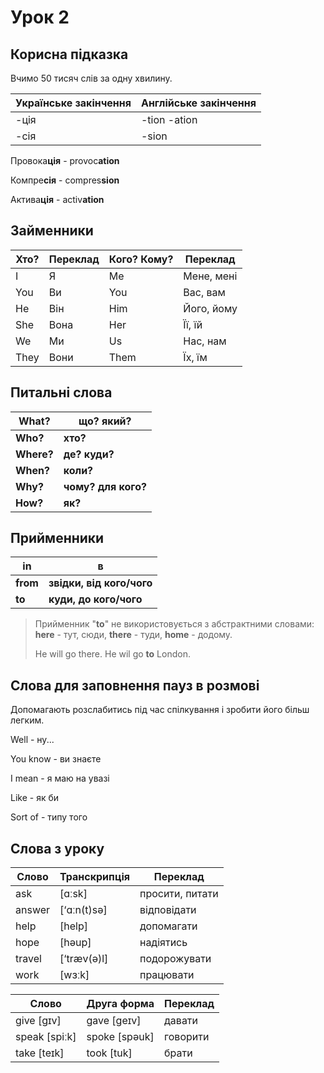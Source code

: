 # Урок 2

## Корисна підказка

Вчимо 50 тисяч слів за одну хвилину. 

| Українське закінчення | Англійське закінчення |
| --------------------- | --------------------- |
| -ція                  | -tion -ation          |
| -сія                  | -sion                 |

Провока**ція** - provoc**ation**

Компре**сія** - compres**sion**

Актива**ція** - activ**ation**

## Займенники

| Хто? | Переклад | Кого? Кому? | Переклад   |
| ---- | -------- | ----------- | ---------- |
| I    | Я        | Me          | Мене, мені |
| You  | Ви       | You         | Вас, вам   |
| He   | Він      | Him         | Його, йому |
| She  | Вона     | Her         | Її, їй     |
| We   | Ми       | Us          | Нас, нам   |
| They | Вони     | Them        | Їх, їм     |

## Питальні слова

| What?      | що? який?           |
| ---------- | ------------------- |
| **Who?**   | **хто?**            |
| **Where?** | **де? куди?**       |
| **When?**  | **коли?**           |
| **Why?**   | **чому? для кого?** |
| **How?**   | **як?**             |

## Прийменники

| in       | в                         |
| -------- | ------------------------- |
| **from** | **звідки, від кого/чого** |
| **to**   | **куди, до кого/чого**    |

> Прийменник "**to**" не використовується з абстрактними словами: **here** - тут, сюди, **there** - туди, **home** - додому.
>
> He will go there. He wil go **to** London.

## Слова для заповнення пауз в розмові

Допомагають розслабитись під час спілкування і зробити його більш легким.

Well - ну...

You know - ви знаєте

I mean - я маю на увазі

Like - як би

Sort of - типу того

## Слова з уроку

| Слово  | Транскрипція | Переклад        |
| ------ | ------------ | --------------- |
| ask    | [ɑːsk]       | просити, питати |
| answer | [‘ɑːn(t)sə]  | відповідати     |
| help   | [help]       | допомагати      |
| hope   | [həup]       | надіятись       |
| travel | [‘træv(ə)l]  | подорожувати    |
| work   | [wɜːk]       | працювати       |


| Слово         | Друга форма   | Переклад |
| ------------- | ------------- | -------- |
| give [gɪv]    | gave [geɪv]   | давати   |
| speak [spiːk] | spoke [spəuk] | говорити |
| take [teɪk]   | took [tuk]    | брати    |

